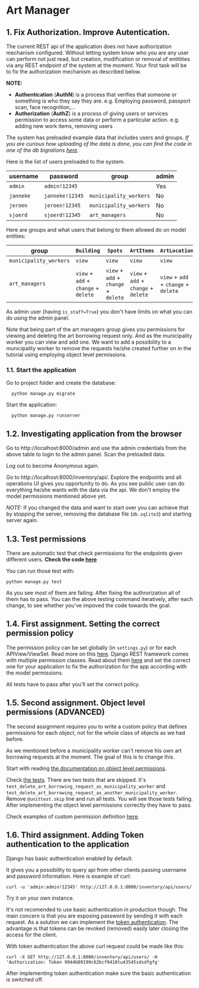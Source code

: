 # Art Manager

## 1. Fix Authorization. Improve Autentication.

The current REST api of the application does not have authorization mechanism configured. Without letting system know who you are any user can perform not just read, but creation, modification or removal of entitities via any REST endpoint of the system at the moment.
Your first task will be to fix the authorization mechanism as described below.

**NOTE:**
- **Authentication** (**AuthN**) is a process that verifies that someone or something is who they say they are. e.g. Employing password, passport scan, face recognition,...
- **Authorization** (**AuthZ**) is a process of giving users or services permission to access some data or perform a particular action. e.g. adding new work items, removing users

The system has preloaded example data that includes users and groups.
*If you are curious how uploading of the data is done, you can find the code in one of the db bigrations [here](./inventory/migrations/0006_load_example_data.py).*

Here is the list of users preloaded to the system.

| username | password | group | admin |
| --- | --- | --- | --- |
| `admin` | `admin!12345` | | Yes |
| `janneke` | `janneke!12345` | `municipality_workers` | No |
| `jeroen` | `jeroen!12345` | `municipality_workers` | No |
| `sjoerd` | `sjoerd!12345` | `art_managers` | No |

Here are groups and what users that belong to them allowed do on model entities:

| group | `Building` | `Spots` | `ArtItems` | `ArtLocation` | `ArtBorrowingRequest` |
| --- | --- | --- | --- | --- | --- |
| `municipality_workers` | `view` | `view` | `view` | `view` | `view` + `add` |
| `art_managers` | `view` + `add` + `change` + `delete` | `view` + `add` + `change` + `delete` | `view` + `add` + `change` + `delete` | `view` + `add` + `change` + `delete` | `view` + `delete` |

As admin user (having `is_staff=True`) you don't have limits on what you can do using the admin panel.

Note that being part of the art managers group gives you permissions for viewing and deleting the art borrowing request only. And as the municipality worker you can view and add one. We want to add a possibility to a municipality worker to remove the requests he/she created further on in the tutorial using employing object level permissions.

### 1.1. Start the application

Go to project folder and create the database:

```
  python manage.py migrate
```

Start the application:

```
  python manage.py runserver
```

## 1.2. Investigating application from the browser

Go to http://localhost:8000/admin and use the admin credentials from the above table to login to the admin panel. Scan the preloaded data.

Log out to become Anonymous again.

Go to http://localhost:8000/inventory/api/. Explore the endpoints and all operations UI gives you opportunity to do. As you see public user can do everything he/she wants with the data via the api. We don't employ the model permissions mentioned above yet.

*NOTE:* If you changed the data and want to start over you can achieve that by stopping the server, removing the database file (`db.sqlite3`) and starting server again.

## 1.3. Test permissions

There are automatic test that check permissions for the endpoints given different users.
**Check the code [here](./inventory/tests.py)**

You can run those test with:

```
python manage.py test
```

As you see most of them are failing. After fixing the authrorization all of them has to pass. You can the above testing command iteratively, after each change, to see whether you've impoved the code towards the goal.

## 1.4. First assignment. Setting the correct permission policy

The permission policy can be set globally (in `settings.py`) or for each APIView/ViewSet.
Read more on this [here](https://www.django-rest-framework.org/api-guide/permissions/#setting-the-permission-policy).
Django REST framework comes with multiple permission classes. Read about them [here](https://www.django-rest-framework.org/api-guide/permissions/#api-reference) and set the correct one for your application to fix the authorization for the app according with the model permissions.

All tests have to pass after you'll set the correct policy.

## 1.5. Second assignment. Object level permissions (ADVANCED)

The second assignment requires you to write a custom policy that defines permissions for each object, not for the whole class of objects as we had before.

As we mentioned before a municipality worker can't remove his own art borrowing requests at the moment. The goal of this is to change this.

Start with reading [the documentation on object level permissions](https://www.django-rest-framework.org/api-guide/permissions/#object-level-permissions).

Check [the tests](./inventory/tests.py). There are two tests that are skipped. It's `test_delete_art_borrowing_request_as_municipality_worker` and `test_delete_art_borrowing_request_as_another_municipality_worker`. Remove `@unittest.skip` line and run all tests. You will see those tests failing. After implementing the object level permissions correctly they have to pass.

Check examples of custom permission definition [here](https://www.django-rest-framework.org/api-guide/permissions/#custom-permissions).

## 1.6. Third assignment. Adding Token authentication to the application

Django has basic authentication enabled by default.

It gives you a possibility to query api from other clients passing username and password information. Here is example of curl:

```
curl -u 'admin:admin!12345' http://127.0.0.1:8000/inventory/api/users/
```
Try it on your own instance.

It's not recomended to use basic authentication in production though. The main concern is that you are exposing password by sending it with each request.
As a solution we can implement the [token authentication](https://www.django-rest-framework.org/api-guide/authentication/#tokenauthentication). The advantage is that tokens can be revoked (removed) easily later closing the access for the client.

With token authentication the above curl request could be made like this: 

```
curl -X GET http://127.0.0.1:8000/inventory/api/users/ -H 'Authorization: Token 9944b09199c62bcf9418tu43545sdsdfgfg'
```

After implementing token authentication make sure the basic authentication is switched off.